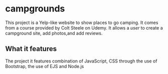 # campgrounds

This project is a Yelp-like website to show places to go camping. It comes from a course provided by Colt Steele on Udemy.
It allows a *user* to create a campground site, add photos,and add reviews. 

## What it features 
The project it features combination of JavaScript, CSS through the use of Bootstrap, the use of EJS and Node.js

